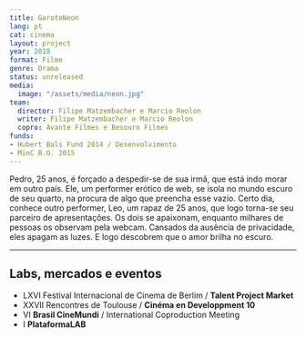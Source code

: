 ```yaml
---
title: GarotoNeon
lang: pt
cat: cinema
layout: project
year: 2018
format: Filme
genre: Drama
status: unreleased
media:
  image: "/assets/media/neon.jpg"
team:
  director: Filipe Matzembacher e Marcio Reolon
  writer: Filipe Matzembacher e Marcio Reolon
  copro: Avante Filmes e Besouro Filmes
funds:
- Hubert Bals Fund 2014 / Desenvolvimento
- MinC B.O. 2015
---
```


Pedro, 25 anos, é forçado a despedir-se de sua irmã, que está indo morar em outro país. Ele, um performer erótico de web, se isola no mundo escuro de seu quarto, na procura de algo que preencha esse vazio. Certo dia, conhece outro performer, Leo, um rapaz de 25 anos, que logo torna-se seu parceiro de apresentações. Os dois se apaixonam, enquanto milhares de pessoas os observam pela webcam. Cansados da ausência de privacidade, eles apagam as luzes. E logo descobrem que o amor brilha no escuro.

---

## Labs, mercados e eventos
* LXVI Festival Internacional de Cinema de Berlim / **Talent Project Market**
* XXVII Rencontres de Toulouse / **Cinéma en Developpment 10**
* VI **Brasil CineMundi** / International Coproduction Meeting
* I **PlataformaLAB**
